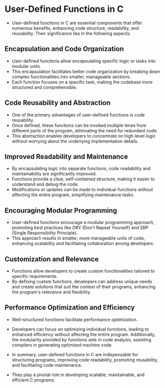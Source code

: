 # User-Defined Functions in C

- User-defined functions in C are essential components that offer numerous benefits, enhancing code structure, readability, and reusability. Their significance lies in the following aspects:

## Encapsulation and Code Organization

- User-defined functions allow encapsulating specific logic or tasks into modular units. 
- This encapsulation facilitates better code organization by breaking down complex functionalities into smaller, manageable sections. 
- Each function focuses on a specific task, making the codebase more structured and comprehensible.

## Code Reusability and Abstraction

- One of the primary advantages of user-defined functions is code reusability. 
- Once defined, these functions can be invoked multiple times from different parts of the program, eliminating the need for redundant code. 
- This abstraction enables developers to concentrate on high-level logic without worrying about the underlying implementation details.

## Improved Readability and Maintenance

- By encapsulating logic into separate functions, code readability and maintainability are significantly improved. 
- Functions provide a clear, self-contained structure, making it easier to understand and debug the code. 
- Modifications or updates can be made to individual functions without affecting the entire program, simplifying maintenance tasks.

## Encouraging Modular Programming

- User-defined functions encourage a modular programming approach, promoting best practices like DRY (Don't Repeat Yourself) and SRP (Single Responsibility Principle). 
- This approach results in smaller, more manageable units of code, enhancing scalability and facilitating collaboration among developers.

## Customization and Relevance

- Functions allow developers to create custom functionalities tailored to specific requirements. 
- By defining custom functions, developers can address unique needs and create solutions that suit the context of their programs, enhancing the program's relevance and flexibility.

## Performance Optimization and Efficiency

- Well-structured functions facilitate performance optimization. 
- Developers can focus on optimizing individual functions, leading to enhanced efficiency without affecting the entire program. Additionally, the modularity provided by functions aids in code analysis, assisting compilers in generating optimized machine code.

- In summary, user-defined functions in C are indispensable for structuring programs, improving code readability, promoting reusability, and facilitating code maintenance. 

- They play a pivotal role in developing scalable, maintainable, and efficient C programs.
